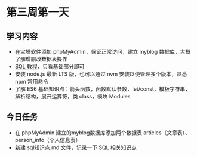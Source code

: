# 第三周第一天
## 学习内容
* 在宝塔软件添加 phpMyAdmin，保证正常访问，建立 myblog 数据库，大概了解增删改数据表操作
* [SQL 教程](http://www.runoob.com/sql/sql-tutorial.html)，只看基础部分即可
* 安装 node.js 最新 LTS 版，也可以通过 nvm 安装以便管理多个版本，熟悉 npm 常用命令
* 了解 ES6 基础知识点：箭头函数，函数默认参数，let/const，模板字符串，解析结构，展开运算符，类 class，模块 Modules

## 今日任务
* 在 phpMyAdmin 建立的myblog数据库添加两个数据表 articles（文章表）、person_info（个人信息表）
* 新建 sql知识点.md 文件，记录一下 SQL 相关知识点
